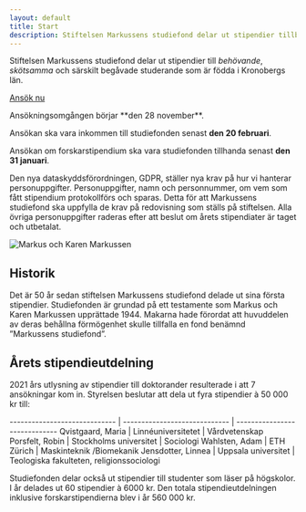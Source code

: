 ```yaml
---
layout: default
title: Start
description: Stiftelsen Markussens studiefond delar ut stipendier tillbehövande, skötsamma och särskilt begåvade studerande som är födda i Kronobergs län
---
```


<section class="content--apply" markdown="1">

Stiftelsen Markussens studiefond delar ut stipendier till *behövande*,
*skötsamma* och särskilt begåvade studerande som är födda i Kronobergs län.

<a href="http://app.markussens.se/" class="button button--primary"
  title="Ansök nu">
  Ansök nu
</a>

<div class="alert" markdown="1">
Ansökningsomgången börjar **den 28 november**.

Ansökan ska vara inkommen till studiefonden senast **den 20 februari**.

Ansökan om forskarstipendium ska vara studiefonden tillhanda senast **den 31
januari**.

Den nya dataskyddsförordningen, GDPR, ställer nya krav på hur vi hanterar personuppgifter. Personuppgifter, namn och personnummer, om vem som fått stipendium protokollförs och sparas. Detta för att Markussens studiefond ska uppfylla de krav på redovisning som ställs på stiftelsen.
Alla övriga personuppgifter raderas efter att beslut om årets stipendiater är taget och utbetalat.

</div>

</section>

<section class="content--regular content--start" markdown="1">

<img src="/images/markus-karen-markussen.jpg" alt="Markus och Karen Markussen"/>

<h2 class="title--section">Historik</h2>
Det är 50 år sedan stiftelsen Markussens studiefond delade ut sina första
stipendier. Studiefonden är grundad på ett testamente som Markus och Karen
Markussen upprättade 1944. Makarna hade förordat att huvuddelen av deras
behållna förmögenhet skulle tillfalla en fond benämnd ”Markussens studiefond”.

</section>

<section class="content--regular" markdown="1">

<h2 class="title--section">Årets stipendieutdelning</h2>

<div class="Row">

<div class="Col medium span-12">

2021 års utlysning av stipendier till doktorander resulterade i att 7
ansökningar kom in. Styrelsen beslutar att dela ut fyra stipendier à 50 000 kr
till:

<div markdown="1" class="TableWrapper">

----------------------------- | ----------------------------- | -----------------------------
Qvistgaard, Maria             | Linnéuniversitetet            | Vårdvetenskap
Porsfelt, Robin               | Stockholms universitet        | Sociologi
Wahlsten, Adam                | ETH Zürich                    | Maskinteknik /Biomekanik
Jensdotter, Linnea            | Uppsala universitet           | Teologiska fakulteten, religionssociologi

</div>

</div>

</div>


Studiefonden delar också ut stipendier till studenter som läser på högskolor.
I år delades ut 60 stipendier à 6000 kr. Den totala stipendieutdelningen
inklusive forskarstipendierna blev i år 560 000 kr.
</section>
